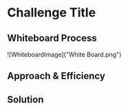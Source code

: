 # Challenge Title
<!-- Description of the challenge -->

## Whiteboard Process
<!-- Embedded whiteboard image -->
![WhiteboardImage]("White Board.png")

## Approach & Efficiency
<!-- What approach did you take? Why? What is the Big O space/time for this approach? -->

## Solution
<!-- Show how to run your code, and examples of it in action -->
